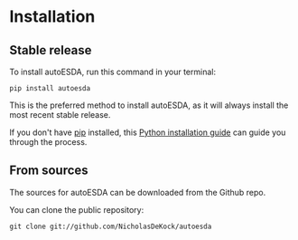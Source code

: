 # Installation

## Stable release

To install autoESDA, run this command in your terminal:

```
pip install autoesda
```

This is the preferred method to install autoESDA, as it will always install the most recent stable release.

If you don't have [pip](https://pip.pypa.io) installed, this [Python installation guide](http://docs.python-guide.org/en/latest/starting/installation/) can guide you through the process.

## From sources

The sources for autoESDA can be downloaded from the Github repo.

You can clone the public repository:

```
git clone git://github.com/NicholasDeKock/autoesda
```
